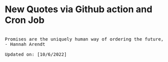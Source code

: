# New Quotes via Github action and Cron Job

<pre>
<!-- #quote -->
Promises are the uniquely human way of ordering the future, making it predictable and reliable to the extent that this is humanly possible.
- Hannah Arendt

Updated on: [10/6/2022]
<!-- #quoteEnd -->
</pre>
